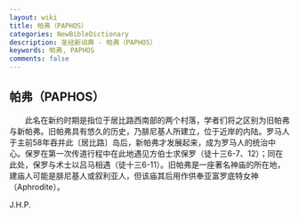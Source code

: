 ```yaml
---
layout: wiki
title: 帕弗（PAPHOS）
categories: NewBibleDictionary
description: 圣经新词典 - 帕弗（PAPHOS）
keywords: 帕弗, PAPHOS
comments: false
---
```


## 帕弗（PAPHOS）

　　此名在新约时期是指位于居比路西南部的两个村落，学者们将之区别为旧帕弗与新帕弗。旧帕弗具有悠久的历史，乃腓尼基人所建立，位于近岸的内陆。罗马人于主前58年吞并此〔居比路〕岛后，新帕弗才发展起来，成为罗马人的统治中心。保罗在第一次传道行程中在此地遇见方伯士求保罗（徒十三6-7、12）；同在此处，保罗与术士以吕马相遇（徒十三6-11）。旧帕弗是一座著名神庙的所在地，建庙人可能是腓尼基人或叙利亚人，但该庙其后用作供奉亚富罗底特女神（Aphrodite）。

J.H.P.








